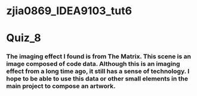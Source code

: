 # zjia0869_IDEA9103_tut6
# Quiz_8
### The imaging effect I found is from The Matrix. This scene is an image composed of code data. Although this is an imaging effect from a long time ago, it still has a sense of technology. I hope to be able to use this data or other small elements in the main project to compose an artwork.

